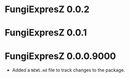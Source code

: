 # FungiExpresZ 0.0.2

# FungiExpresZ 0.0.1

# FungiExpresZ 0.0.0.9000

* Added a `NEWS.md` file to track changes to the package.
